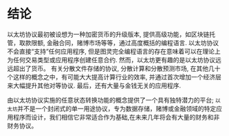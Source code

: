 # 结论

以太坊协议最初被设想为一种加密货币的升级版本, 提供高级功能，如区块链托管，取款限额, 金融合同，赌博市场等等，通过高度概括的编程语言.
以太坊协议不会直接“支持”任何应用程序, 但是图灵完全编程语言的存在意味着可以在理论上为任何交易类型或应用程序创建任意合约.
然而，以太坊更有趣的是以太坊协议远远超出了货币。
有关分散文件存储的协议, 分散计算和分散预测市场, 在其他几十个这样的概念之中，有可能大大提高计算行业的效率, 并通过首次增加一个经济层来大幅提升其他对等协议.
最后，还有大量与金钱无关的应用程序.

由以太坊协议实施的任意状态转换功能的概念提供了一个具有独特潜力的平台; `以太坊`并不是一个封闭式的单一用途协议，专为数据存储，赌博或金融领域的特定应用程序而设计，我们相信它非常适合作为基础,在未来几年将会有大量的财务和非财务协议。